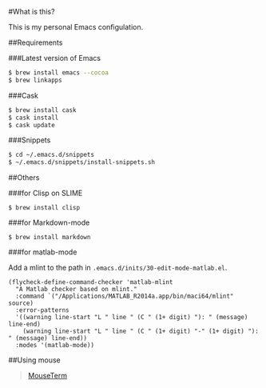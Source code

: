 #What is this?

This is my personal Emacs configulation.

##Requirements

###Latest version of Emacs

```bash
$ brew install emacs --cocoa
$ brew linkapps
```

###Cask


```bash
$ brew install cask
$ cask install
$ cask update
```

###Snippets

```bash
$ cd ~/.emacs.d/snippets
$ ~/.emacs.d/snippets/install-snippets.sh
```

##Others

###for Clisp on SLIME

```
$ brew install clisp
```

###for Markdown-mode

```
$ brew install markdown
```

###for matlab-mode

Add a mlint to the path in `.emacs.d/inits/30-edit-mode-matlab.el`.

```
(flycheck-define-command-checker 'matlab-mlint
  "A Matlab checker based on mlint."
  :command `("/Applications/MATLAB_R2014a.app/bin/maci64/mlint" source)
  :error-patterns
  '((warning line-start "L " line " (C " (1+ digit) "): " (message) line-end)
    (warning line-start "L " line " (C " (1+ digit) "-" (1+ digit) "): " (message) line-end))
  :modes '(matlab-mode))
```

##Using mouse

>[MouseTerm](https://bitheap.org/mouseterm/)
